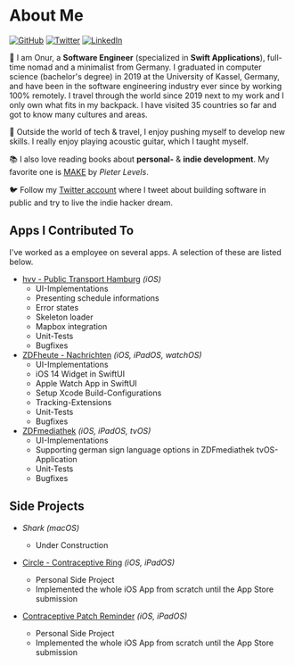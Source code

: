 # About Me

[![GitHub](https://img.shields.io/badge/GitHub-%40nryrk-171515.svg)](https://github.com/nryrk)
[![Twitter](https://img.shields.io/badge/Twitter-%40nryrk-00acee.svg)](https://twitter.com/nryrk)
[![LinkedIn](https://img.shields.io/badge/Linked-in-0e76a8.svg)](https://www.linkedin.com/in/onur-y/)

🎒 I am Onur, a **Software Engineer** (specialized in **Swift Applications**), full-time nomad and a minimalist from Germany. 
I graduated in computer science (bachelor's degree) in 2019 at the University of Kassel, Germany, and have been in the software engineering industry ever since by working 100% remotely. I travel through the world since 2019 next to my work and I only own what fits in my backpack. I have visited 35 countries so far and got to know many cultures and areas.

🎸 Outside the world of tech & travel, I enjoy pushing myself to develop new skills. I really enjoy playing acoustic guitar, which I taught myself.

📚 I also love reading books about **personal-** & **indie development**. My favorite one is [MAKE](https://makebook.io) by *Pieter Levels*.

🐦 Follow my [Twitter account](https://twitter.com/nryrk) where I tweet about building software in public and try to live the indie hacker dream. 

## Apps I Contributed To

I've worked as a employee on several apps. A selection of these are listed below.

* [hvv - Public Transport Hamburg](https://apps.apple.com/us/app/hvv-hamburg-bus-bahn/id501995569) *(iOS)*
  * UI-Implementations
  * Presenting schedule informations
  * Error states
  * Skeleton loader
  * Mapbox integration
  * Unit-Tests
  * Bugfixes
* [ZDFheute - Nachrichten](https://apps.apple.com/us/app/zdfheute-nachrichten/id605390815) *(iOS, iPadOS, watchOS)*
  * UI-Implementations
  * iOS 14 Widget in SwiftUI
  * Apple Watch App in SwiftUI
  * Setup Xcode Build-Configurations
  * Tracking-Extensions
  * Unit-Tests
  * Bugfixes
* [ZDFmediathek](https://apps.apple.com/us/app/zdfmediathek/id437025413) *(iOS, iPadOS, tvOS)*
  * UI-Implementations
  * Supporting german sign language options in ZDFmediathek tvOS-Application
  * Unit-Tests
  * Bugfixes

## Side Projects

* *Shark* *(macOS)*
  * Under Construction

* [Circle - Contraceptive Ring](https://apps.apple.com/us/app/circle-contraceptive-ring/id1469869691)  *(iOS, iPadOS)*
  * Personal Side Project
  * Implemented the whole iOS App from scratch until the App Store submission
* [Contraceptive Patch Reminder](https://apps.apple.com/us/app/contraceptive-patch-reminder/id1357603512) *(iOS, iPadOS)*
  * Personal Side Project
  * Implemented the whole iOS App from scratch until the App Store submission
